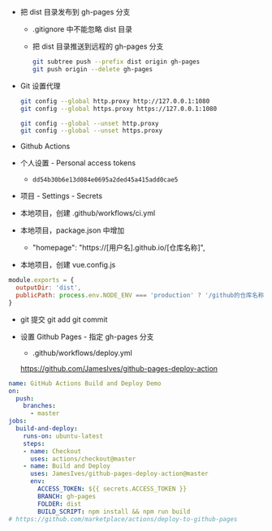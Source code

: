 - 把 dist 目录发布到 gh-pages 分支

  - .gitignore 中不能忽略 dist 目录

  - 把 dist 目录推送到远程的 gh-pages 分支

    ```bash
    git subtree push --prefix dist origin gh-pages
    git push origin --delete gh-pages
    ```

- Git 设置代理

  ```bash
  git config --global http.proxy http://127.0.0.1:1080
  git config --global https.proxy https://127.0.0.1:1080
  
  git config --global --unset http.proxy
  git config --global --unset https.proxy
  ```

  

- Github Actions

- 个人设置 - Personal access tokens

  - ```
    dd54b30b6e13d084e0695a2ded45a415add0cae5
    ```

- 项目 - Settings - Secrets

- 本地项目，创建 .github/workflows/ci.yml

- 本地项目，package.json 中增加

  - "homepage": "https://[用户名].github.io/[仓库名称]",

- 本地项目，创建 vue.config.js

```js
module.exports = {
  outputDir: 'dist',
  publicPath: process.env.NODE_ENV === 'production' ? '/github的仓库名称/' : '/'
}
```

- git 提交 git add   git commit

- 设置 Github Pages  - 指定 gh-pages 分支

  - .github/workflows/deploy.yml

  https://github.com/JamesIves/github-pages-deploy-action

```yaml
name: GitHub Actions Build and Deploy Demo
on:
  push:
    branches:
      - master
jobs:
  build-and-deploy:
    runs-on: ubuntu-latest
    steps:
    - name: Checkout
      uses: actions/checkout@master
    - name: Build and Deploy
      uses: JamesIves/github-pages-deploy-action@master
      env:
        ACCESS_TOKEN: ${{ secrets.ACCESS_TOKEN }}
        BRANCH: gh-pages
        FOLDER: dist
        BUILD_SCRIPT: npm install && npm run build
# https://github.com/marketplace/actions/deploy-to-github-pages
```

## 
